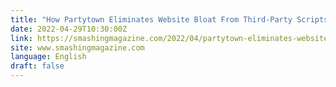 ```yaml
---
title: "How Partytown Eliminates Website Bloat From Third-Party Scripts"
date: 2022-04-29T10:30:00Z
link: https://smashingmagazine.com/2022/04/partytown-eliminates-website-bloat-third-party-apps/?utm_medium=RSS&utm_source=news.12bit.vn
site: www.smashingmagazine.com
language: English
draft: false
---
```

